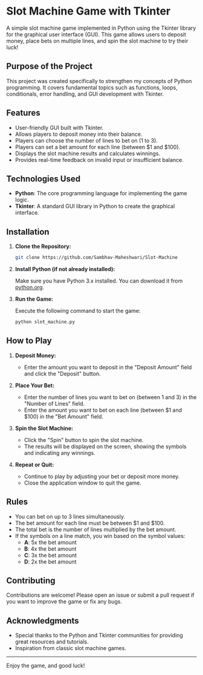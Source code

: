# Slot Machine Game with Tkinter

A simple slot machine game implemented in Python using the Tkinter library for the graphical user interface (GUI). This game allows users to deposit money, place bets on multiple lines, and spin the slot machine to try their luck!

## Purpose of the Project

This project was created specifically to strengthen my concepts of Python programming. It covers fundamental topics such as functions, loops, conditionals, error handling, and GUI development with Tkinter.

## Features

- User-friendly GUI built with Tkinter.
- Allows players to deposit money into their balance.
- Players can choose the number of lines to bet on (1 to 3).
- Players can set a bet amount for each line (between $1 and $100).
- Displays the slot machine results and calculates winnings.
- Provides real-time feedback on invalid input or insufficient balance.

## Technologies Used

- **Python**: The core programming language for implementing the game logic.
- **Tkinter**: A standard GUI library in Python to create the graphical interface.

## Installation

1. **Clone the Repository:**

    ```bash
    git clone https://github.com/Sambhav-Maheshwari/Slot-Machine
    ```

2. **Install Python (if not already installed):**

    Make sure you have Python 3.x installed. You can download it from [python.org](https://www.python.org/downloads/).

3. **Run the Game:**

    Execute the following command to start the game:

    ```bash
    python slot_machine.py
    ```

## How to Play

1. **Deposit Money:**
   - Enter the amount you want to deposit in the "Deposit Amount" field and click the "Deposit" button.

2. **Place Your Bet:**
   - Enter the number of lines you want to bet on (between 1 and 3) in the "Number of Lines" field.
   - Enter the amount you want to bet on each line (between $1 and $100) in the "Bet Amount" field.

3. **Spin the Slot Machine:**
   - Click the "Spin" button to spin the slot machine.
   - The results will be displayed on the screen, showing the symbols and indicating any winnings.

4. **Repeat or Quit:**
   - Continue to play by adjusting your bet or deposit more money.
   - Close the application window to quit the game.

## Rules

- You can bet on up to 3 lines simultaneously.
- The bet amount for each line must be between $1 and $100.
- The total bet is the number of lines multiplied by the bet amount.
- If the symbols on a line match, you win based on the symbol values:
  - **A**: 5x the bet amount
  - **B**: 4x the bet amount
  - **C**: 3x the bet amount
  - **D**: 2x the bet amount

## Contributing

Contributions are welcome! Please open an issue or submit a pull request if you want to improve the game or fix any bugs.

## Acknowledgments

- Special thanks to the Python and Tkinter communities for providing great resources and tutorials.
- Inspiration from classic slot machine games.

---

Enjoy the game, and good luck!
